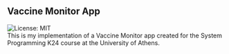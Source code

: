 ## Vaccine Monitor App
![License: MIT](https://img.shields.io/badge/License-MIT-blue.svg)
<br/>
This is my implementation of a Vaccine Monitor app created for the System Programming K24 course at the University of Athens.